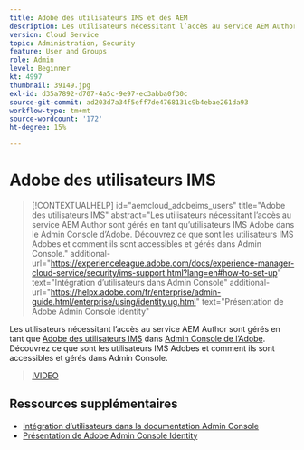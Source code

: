 ```yaml
---
title: Adobe des utilisateurs IMS et des AEM
description: Les utilisateurs nécessitant l’accès au service AEM Author sont gérés en tant qu’utilisateurs IMS Adobe dans le Admin Console d’Adobe. Découvrez ce que sont les utilisateurs IMS Adobes et comment ils sont accessibles et gérés dans Admin Console.
version: Cloud Service
topic: Administration, Security
feature: User and Groups
role: Admin
level: Beginner
kt: 4997
thumbnail: 39149.jpg
exl-id: d35a7892-d707-4a5c-9e97-ec3abba0f30c
source-git-commit: ad203d7a34f5eff7de4768131c9b4ebae261da93
workflow-type: tm+mt
source-wordcount: '172'
ht-degree: 15%

---
```


# Adobe des utilisateurs IMS

>[!CONTEXTUALHELP]
>id="aemcloud_adobeims_users"
>title="Adobe des utilisateurs IMS"
>abstract="Les utilisateurs nécessitant l’accès au service AEM Author sont gérés en tant qu’utilisateurs IMS Adobe dans le Admin Console d’Adobe. Découvrez ce que sont les utilisateurs IMS Adobes et comment ils sont accessibles et gérés dans Admin Console."
>additional-url="https://experienceleague.adobe.com/docs/experience-manager-cloud-service/security/ims-support.html?lang=en#how-to-set-up" text="Intégration d’utilisateurs dans Admin Console"
>additional-url="https://helpx.adobe.com/fr/enterprise/admin-guide.html/enterprise/using/identity.ug.html" text="Présentation de Adobe Admin Console Identity"

Les utilisateurs nécessitant l’accès au service AEM Author sont gérés en tant que [Adobe des utilisateurs IMS](https://helpx.adobe.com/fr/enterprise/using/set-up-identity.html) dans [Admin Console de l’Adobe](https://adminconsole.adobe.com). Découvrez ce que sont les utilisateurs IMS Adobes et comment ils sont accessibles et gérés dans Admin Console.

>[!VIDEO](https://video.tv.adobe.com/v/39149/?quality=12&learn=on)

## Ressources supplémentaires

+ [Intégration d’utilisateurs dans la documentation Admin Console](https://experienceleague.adobe.com/docs/experience-manager-cloud-service/security/ims-support.html#onboarding-users-in-admin-console)
+ [Présentation de Adobe Admin Console Identity](https://helpx.adobe.com/fr/enterprise/using/identity.html)
